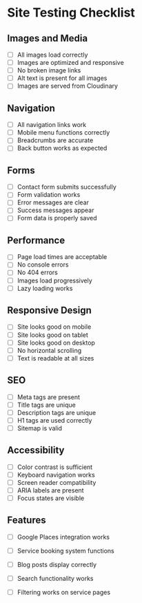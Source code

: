 # Site Testing Checklist

## Images and Media

- [ ] All images load correctly
- [ ] Images are optimized and responsive
- [ ] No broken image links
- [ ] Alt text is present for all images
- [ ] Images are served from Cloudinary

## Navigation

- [ ] All navigation links work
- [ ] Mobile menu functions correctly
- [ ] Breadcrumbs are accurate
- [ ] Back button works as expected

## Forms

- [ ] Contact form submits successfully
- [ ] Form validation works
- [ ] Error messages are clear
- [ ] Success messages appear
- [ ] Form data is properly saved

## Performance

- [ ] Page load times are acceptable
- [ ] No console errors
- [ ] No 404 errors
- [ ] Images load progressively
- [ ] Lazy loading works

## Responsive Design

- [ ] Site looks good on mobile
- [ ] Site looks good on tablet
- [ ] Site looks good on desktop
- [ ] No horizontal scrolling
- [ ] Text is readable at all sizes

## SEO

- [ ] Meta tags are present
- [ ] Title tags are unique
- [ ] Description tags are unique
- [ ] H1 tags are used correctly
- [ ] Sitemap is valid

## Accessibility

- [ ] Color contrast is sufficient
- [ ] Keyboard navigation works
- [ ] Screen reader compatibility
- [ ] ARIA labels are present
- [ ] Focus states are visible

## Features

- [ ] Google Places integration works
- [ ] Service booking system functions
- [ ] Blog posts display correctly
- [ ] Search functionality works
- [ ] Filtering works on service pages

